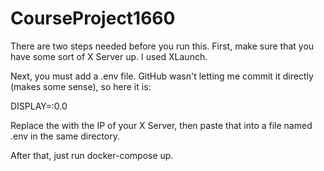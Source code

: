 # CourseProject1660

There are two steps needed before you run this.  First, make sure that you have some sort of X Server up.  I used XLaunch.

Next, you must add a .env file.  GitHub wasn't letting me commit it directly (makes some sense), so here it is: 

DISPLAY=<IP HERE>:0.0
  
Replace the <IP HERE> with the IP of your X Server, then paste that into a file named .env in the same directory.
  
After that, just run docker-compose up.
